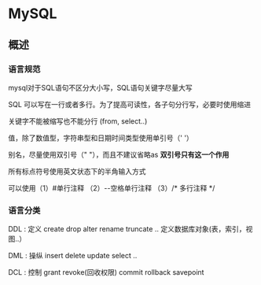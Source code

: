 # MySQL

## 概述

### 语言规范

mysql对于SQL语句不区分大小写，SQL语句关键字尽量大写

SQL 可以写在一行或者多行。为了提高可读性，各子句分行写，必要时使用缩进

关键字不能被缩写也不能分行 (from, select..)

值，除了数值型，字符串型和日期时间类型使用单引号（' '）

别名，尽量使用双引号（" "），而且不建议省略as  **双引号只有这一个作用**

所有标点符号使用英文状态下的半角输入方式

可以使用（1）#单行注释 （2）--空格单行注释 （3）/* 多行注释 */

### 语言分类

DDL : 定义 create drop alter rename truncate .. 定义数据库对象(表，索引，视图..）

DML : 操纵  insert delete update select ..

DCL : 控制 grant revoke(回收权限) commit rollback savepoint



